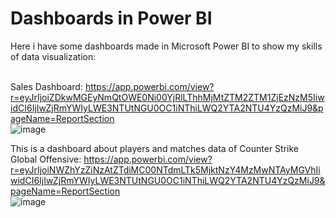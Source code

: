 # Dashboards in Power BI
Here i have some dashboards made in Microsoft Power BI to show my skills of data visualization:<br><br>

Sales Dashboard: https://app.powerbi.com/view?r=eyJrIjoiZDkwMGEyNmQtOWE0Ni00YjRlLThhMjMtZTM2ZTM1ZjEzNzM5IiwidCI6IjIwZjRmYWIyLWE3NTUtNGU0OC1iNThiLWQ2YTA2NTU4YzQzMiJ9&pageName=ReportSection<br>
![image](https://user-images.githubusercontent.com/90048678/153669510-205a3b8b-4291-4483-9a47-b3af9e4bad3f.png)


This is a dashboard about players and matches data of Counter Strike Global Offensive: https://app.powerbi.com/view?r=eyJrIjoiNWZhYzZiNzAtZTdiMC00NTdmLTk5MjktNzY4MzMwNTAyMGVhIiwidCI6IjIwZjRmYWIyLWE3NTUtNGU0OC1iNThiLWQ2YTA2NTU4YzQzMiJ9&pageName=ReportSection<br>
![image](https://user-images.githubusercontent.com/90048678/153669629-6c678a9f-f830-4c59-bfec-c5725d5742a5.png)

